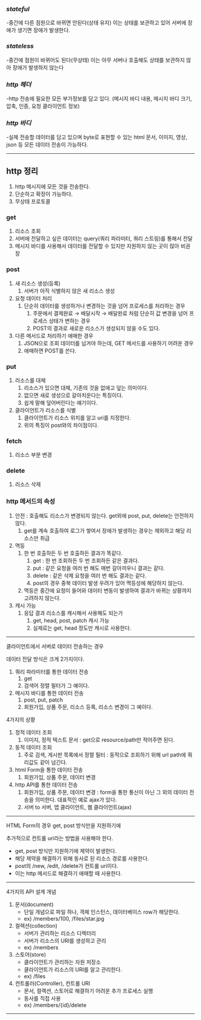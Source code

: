 
### *stateful*
-중간에 다른 점원으로 바뀌면 안된다(상태 유지) 이는 상태를 보관하고 있어 서버에 장애가 생기면 장애가 발생한다.

### *stateless*
-중간에 점원이 바뀌어도 된다(무상태) 이는 아무 서버나 호출해도 상태를 보관하지 않아 장애가 발생하지 않는다

### *http 헤더*
-http 전송에 필요한 모든 부가정보를 담고 있다. (메시지 바디 내용, 메시지 바디 크기, 압축, 인증, 요청 클라이언트 정보)

### *http 바디*
-실제 전송할 데이터를 담고 있으며 byte로 표현할 수 있는 html 문서, 이미지, 영상, json 등 모든 데이터 전송이 가능하다.



---



## http 정리

1. http 메시지에 모든 것을 전송한다. 
2. 단순하고 확장이 가능하다. 
3. 무상태 프로토콜

### get

1. 리소스 조회
2. 서버에 전달하고 싶은 데이터는 query(쿼리 파라미터, 쿼리 스트링)를 통해서 전달
3. 메시지 바디를 사용해서 데이터를 전달할 수 있지만 지원하지 않는 곳이 많아 비권장

### post

1. 새 리소스 생성(등록)
    1. 서버가 아직 식별하지 않은 새 리소스 생성
2. 요청 데이터 처리
    1. 단순히 데이터를 생성하거나 변경하는 것을 넘어 프로세스를 처리하는 경우
        1. 주문에서 결제완료 → 배달시작 → 배달완료 처럼 단순히 값 변경을 넘어 프로세스 상태가 변하는 경우
        2. POST의 결과로 새로운 리소스가 생성되지 않을 수도 있다.
3. 다른 메서드로 처리하기 애매한 경우
    1. JSON으로 조회 데이터를 넘겨야 하는데, GET 메서드를 사용하기 어려운 경우
    2. 애매하면 POST를 쓴다.

### put

1. 리소스를 대체
    1. 리소스가 있으면 대체, 기존의 것을 없애고 덮는 의미이다. 
    2. 없으면 새로 생성으로 갈아치운다는 특징이다.
    3. 쉽게 말해 덮어버린다는 얘기이다.
2. 클라이언트가 리소스를 식별
    1. 클라이언트가 리소스 위치를 알고 uri를 지정한다.
    2. 위의 특징이 post와의 차이점이다. 

### fetch

1. 리소스 부분 변경

### delete

1. 리소스 삭제

### http 메서드의 속성

1. 안전 : 호출해도 리소스가 변경되지 않는다. get외에 post, put, delete는 안전하지 않다.
    1. get를 계속 호출하여 로그가 쌓여서 장애가 발생하는 경우는 제외하고 해당 리소스만 취급
2. 멱등
    1. 한 번 호출하든 두 번 호출하든 결과가 똑같다. 
        1. get : 한 번 조회하든 두 번 조회하든 같은 결과다. 
        2. put : 같은 요청을 여러 번 해도 매번 갈아끼우니 결과는 같다. 
        3. delete : 같은 삭제 요청을 여러 번 해도 결과는 같다. 
        4. post의 경우 중복 데이터 발생 우려가 있어 멱등성에 해당하지 않는다. 
    2. 멱등은 중간에 요청이 들어와 데이터 변동이 발생하여 결과가 바뀌는 상황까지 고려하지 않는다. 
3. 캐시 가능
    1. 응답 결과 리소스를 캐시해서 사용해도 되는가
        1. get, head, post, patch 캐시 가능
        2. 실제로는 get, head 정도만 캐시로 사용한다. 

---

클라이언트에서 서버로 데이터 전송하는 경우

데이터 전달 방식은 크게 2가지이다. 

1. 쿼리 파라미터를 통한 데이터 전송
    1. get
    2. 검색어 정렬 필터가 그 예이다.
2. 메시지 바디를 통한 데이터 전송
    1. post, put, patch
    2. 회원가입, 상품 주문, 리소스 등록, 리소스 변경이 그 예이다. 

4가지의 상황

1. 정적 데이터 조회
    1. 이미지, 정적 텍스트 문서 : get으로 resource/path만 적어주면 된다.
2. 동적 데이터 조회
    1. 주로 검색, 게시판 목록에서 정렬 필터 : 동적으로 조회하기 위해 url path에 쿼리값도 같이 넘긴다.
3. html Form을 통한 데이터 전송
    1. 회원가입, 상품 주문, 데이터 변경 
4. http API를 통한 데이터 전송 
    1. 회원가입, 상품 주문, 데이터 변경 : form을 통한 통신이 아닌 그 외의 데이터 전송을 의미한다. 대표적인 예로 ajax가 있다. 
    2. 서버 to 서버, 앱 클라이언트, 웹 클라이언트(ajax)

---

  

HTML Form의 경우 get, post 방식만을 지원하기에 

추가적으로 컨트롤 uri라는 방법을 사용해야 한다. 

- get, post 방식만 지원하기에 제약이 발생한다.
- 해당 제약을 해결하기 위해 동사로 된 리소스 경로를 사용한다.
- post의 /new, /edit, /delete가 컨트롤 uri이다.
- 이는 http 메서드로 해결하기 애매할 때 사용한다.

---

4가지의 API 설계 개념

1. 문서(document) 
    - 단일 개념으로 파일 하나, 객체 인스턴스, 데이터베이스 row가 해당한다.
    - ex) /members/100, /files/star.jpg
2. 컬렉션(collection) 
    - 서버가 관리하는 리소스 디렉터리
    - 서버가 리소스의 URI를 생성하고 관리
    - ex) /members
3. 스토어(store)
    - 클라이언트가 관리하는 자원 저장소
    - 클라이언트가 리소스의 URI를 알고 관리한다.
    - ex) /files
4. 컨트롤러(Controller), 컨트롤 URI
    - 문서, 컬렉션, 스토어로 해결하기 어려운 추가 프로세스 실행
    - 동사를 직접 사용
    - ex) /members/{id}/delete
    

---
